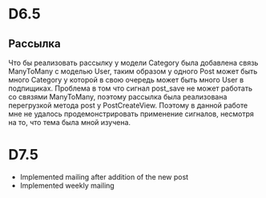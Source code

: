 # D6.5

## Рассылка
Что бы реализовать рассылку у модели Category была добавлена связь ManyToMany с моделью User,
таким образом у одного Post может быть много Category у которой в свою очередь может быть много
User в подпищиках.
Проблема в том что сигнал post_save не может работать со связями ManyToMany, поэтому рассылка была
реализована перегрузкой метода post у PostCreateView. Поэтому в данной работе мне не удалось
продемонстрировать применение сигналов, несмотря на то, что тема была мной изучена.

# D7.5

* Implemented mailing after addition of the new post
* Implemented weekly mailing